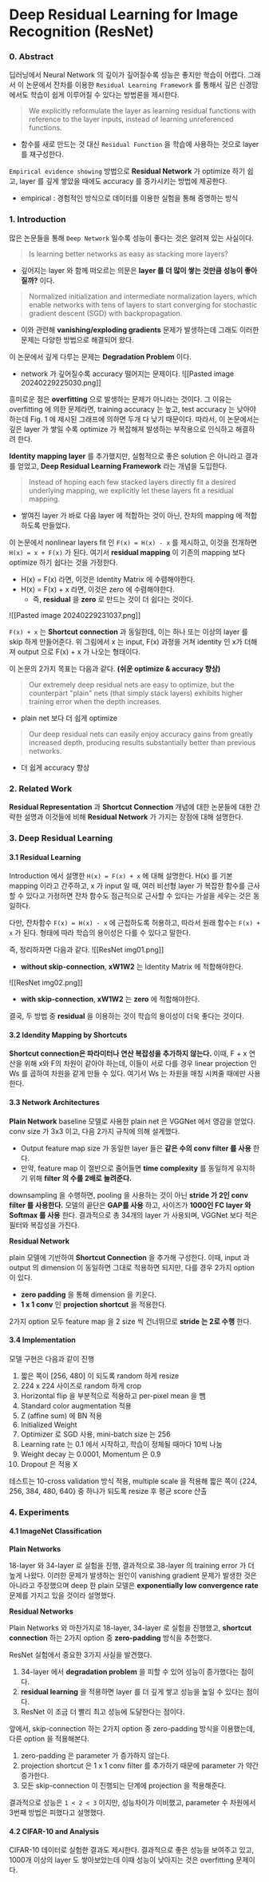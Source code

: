 # Deep Residual Learning for Image Recognition (ResNet)

### 0. Abstract

딥러닝에서 Neural Network 의 깊이가 깊어질수록 성능은 좋지만 학습이 어렵다. 그래서 이 논문에서 잔차를 이용한 `Residual Learning Framework` 를 통해서 깊은 신경망에서도 학습이 쉽게 이루어질 수 있다는 방법론을 제시한다.

> We explicitly reformulate the layer as learning residual functions with reference to the layer inputs, instead of learning unreferenced functions.

- 함수를 새로 만드는 것 대신 `Residual Function` 을 학습에 사용하는 것으로 layer 를 재구성한다.

`Empirical evidence showing` 방법으로 **Residual Network** 가 optimize 하기 쉽고, layer 를 깊게 쌓았을 때에도 accuracy 를 증가시키는 방법에 제공한다.
- empirical : 경험적인 방식으로 데이터를 이용한 실험을 통해 증명하는 방식

### 1. Introduction

많은 논문들을 통해 `Deep Network` 일수록 성능이 좋다는 것은 알려져 있는 사실이다.


> Is learning better networks as easy as stacking more layers?

- 깊어지는 layer 와 함께 떠오르는 의문은 **layer 를 더 많이 쌓는 것만큼 성능이 좋아질까?** 이다.

>Normalized initialization and intermediate normalization layers, which enable networks with tens of layers to start converging for stochastic gradient descent (SGD) with backpropagation.

- 이와 관련해 **vanishing/exploding gradients** 문제가 발생하는데 그래도 이러한 문제는 다양한 방법으로 해결되어 왔다.

이 논문에서 깊게 다루는 문제는 **Degradation Problem** 이다.
- network 가 깊어질수록 accuracy 떨어지는 문제이다.
![[Pasted image 20240229225030.png]]

흥미로운 점은 **overfitting** 으로 발생하는 문제가 아니라는 것이다. 그 이유는 overfitting 에 의한 문제라면, training accuracy 는 높고, test accuracy 는 낮아야하는데 Fig. 1 에 제시된 그래프에 의하면 두개 다 낮기 때문이다. 따라서, 이 논문에서는 깊은 layer 가 쌓일 수록 optimize 가 복잡해져 발생하는 부작용으로 인식하고 해결하려 한다.

**Identity mapping layer** 를 추가했지만, 실험적으로 좋은 solution 은 아니라고 결과를 얻었고, **Deep Residual Learning Framework** 라는 개념을 도입한다.

> Instead of hoping each few stacked layers directly fit a desired underlying mapping, we explicitly let these layers fit a residual mapping.

- 쌓여진 layer 가 바로 다음 layer 에 적합하는 것이 아닌, 잔차의 mapping 에 적합하도록 만들었다.

이 논문에서 nonlinear layers fit 인 `F(x) = H(x) - x` 를 제시하고, 이것을 전개하면 `H(x) = x + F(x)` 가 된다. 여기서 **residual mapping** 이 기존의 mapping 보다 optimize 하기 쉽다는 것을 가정한다.
- H(x) = F(x) 라면, 이것은 Identity Matrix 에 수렴해야한다.
- H(x) = F(x) + x 라면, 이것은 zero 에 수렴해야한다.
	- 즉, **residual** 을 **zero** 로 만드는 것이 더 쉽다는 것이다.

![[Pasted image 20240229231037.png]]

`F(x) + x` 는 **Shortcut connection** 과 동일한데, 이는 하나 또는 이상의 layer 를 skip 하게 만들어준다.
위 그림에서 x 는 input, F(x) 과정을 거쳐 identity 인 x가 더해져 output 으로 F(x) + x 가 나오는 형태이다.

이 논문의 2가지 목표는 다음과 같다. **(쉬운 optimize & accuracy 향상)**

> Our extremely deep residual nets are easy to optimize, but the counterpart "plain" nets (that simply stack layers) exhibits higher training error when the depth increases.

- plain net 보다 더 쉽게 optimize

> Our deep residual nets can easily enjoy accuracy gains from greatly increased depth, producing results substantially better than previous networks.

- 더 쉽게 accuracy 향상

### 2. Related Work

**Residual Representation** 과 **Shortcut Connection** 개념에 대한 논문들에 대한 간략한 설명과 이것들에 비해 **Residual Network** 가 가지는 장점에 대해 설명한다.

### 3. Deep Residual Learning

#### 3.1 Residual Learning

Introduction 에서 설명한 `H(x) = F(x) + x` 에 대해 설명한다.
H(x) 를 기본 mapping 이라고 간주하고, x 가 input 일 때, 여러 비선형 layer 가 복잡한 함수를 근사할 수 있다고 가정하면 잔차 함수도 점근적으로 근사할 수 있다는 가설을 세우는 것은 동일하다.

다만, 잔차함수 `F(x) = H(x) - x` 에 근접하도록 허용하고, 따라서 원래 함수는 `F(x) + x` 가 된다.
형태에 따라 학습의 용이성은 다를 수 있다고 말한다.

즉, 정리하자면 다음과 같다.
![[ResNet img01.png]]

- **without skip-connection**, **xW1W2** 는 Identity Matrix 에 적합해야한다.

![[ResNet img02.png]]

- **with skip-connection**, **xW1W2** 는 **zero** 에 적합해야한다.

결국, 두 방법 중 **residual** 을 이용하는 것이 학습의 용이성이 더욱 좋다는 것이다.

#### 3.2 Idendity Mapping by Shortcuts

**Shortcut connection은 파라미터나 연산 복잡성을 추가하지 않는다.** 이때, F + x 연산을 위해 x와 F의 차원이 같아야 하는데, 이들이 서로 다를 경우 linear projection 인 Ws 를 곱하여 차원을 같게 만들 수 있다. 여기서 Ws 는 차원을 매칭 시켜줄 때에만 사용한다.

#### 3.3 Network Architectures

**Plain Network**
baseline 모델로 사용한 plain net 은 VGGNet 에서 영감을 얻었다. conv size 가 3x3 이고, 다음 2가지 규칙에 의해 설계했다.
- Output feature map size 가 동일한 layer 들은 **같은 수의 conv filter 를 사용** 한다.
- 만약, feature map 이 절반으로 줄어들면 **time complexity** 를 동일하게 유지하기 위해 **filter 의 수를 2배로 늘려준다.**

downsampling 을 수행하면, pooling 을 사용하는 것이 아닌 **stride 가 2인 conv filter 를 사용한다.** 모델의 끝단은 **GAP를 사용** 하고, 사이즈가 **1000인 FC layer 와 Softmax 를 사용** 한다. 결과적으로 총 34개의 layer 가 사용되며, VGGNet 보다 적은 필터와 복잡성을 가진다.

**Residual Network**

plain 모델에 기반하여 **Shortcut Connection** 을 추가해 구성한다. 이때, input 과 output 의 dimension 이 동일하면 그대로 적용하면 되지만, 다를 경우 2가지 option 이 있다.
- **zero padding** 을 통해 dimension 을 키운다.
- **1 x 1 conv** 인 **projection shortcut** 을 적용한다.

2가지 option 모두 feature map 을 2 size 씩 건너뛰므로 **stride 는 2로 수행** 한다.

#### 3.4 Implementation

모델 구현은 다음과 같이 진행

1. 짧은 쪽이 [256, 480] 이 되도록 random 하게 resize
2. 224 x 224 사이즈로 random 하게 crop
3. Horizontal flip 을 부분적으로 적용하고 per-pixel mean 을 뺌
4. Standard color augmentation 적용
5. Z (affine sum) 에 BN 적용
6. Initialized Weight
7. Optimizer 로 SGD 사용, mini-batch size 는 256
8. Learning rate 는 0.1 에서 시작하고, 학습이 정체될 때마다 10씩 나눔
9. Weight decay 는 0.0001, Momentum 은 0.9
10. Dropout 은 적용 X

테스트는 10-cross validation 방식 적용, multiple scale 을 적용해 짧은 쪽이 {224, 256, 384, 480, 640} 중 하나가 되도록 resize 후 평균 score 산출

### 4. Experiments

#### 4.1 ImageNet Classification

**Plain Networks**

18-layer 와 34-layer 로 실험을 진행, 결과적으로 38-layer 의 training error 가 더 높게 나왔다. 이러한 문제가 발생하는 원인이 vanishing gradient 문제가 발생한 것은 아니라고 주장했으며 deep 한 plain 모델은 **exponentially low convergence rate** 문제를 가지고 있을 것이라 설명했다.

**Residual Networks**

Plain Networks 와 마찬가지로 18-layer, 34-layer 로 실험을 진행했고, **shortcut connection** 하는 2가지 option 중 **zero-padding** 방식을 추천했다.

ResNet 실험에서 중요한 3가지 사실을 발견했다. 
1. 34-layer 에서 **degradation problem** 을 피할 수 있어 성능이 증가했다는 점이다.
2. **residual learning** 을 적용하면 layer 를 더 깊게 쌓고 성능을 높일 수 있다는 점이다.
3. ResNet 이 조금 더 빨리 최고 성능에 도달한다는 점이다.


앞에서, skip-connection 하는 2가지 option 중 zero-padding 방식을 이용했는데, 다른 option 을 적용해본다.
1. zero-padding 은 parameter 가 증가하지 않는다.
2. projection shortcut 은 1 x 1 conv filter 를 추가하기 때문에 parameter 가 약간 증가한다.
3. 모든 skip-connection 이 진행되는 단계에 projection 을 적용해준다.

결과적으로 성능은 `1 < 2 < 3` 이지만, 성능차이가 미비했고, parameter 수 차원에서 3번째 방법은 피했다고 설명했다.

#### 4.2 CIFAR-10 and Analysis

CIFAR-10 데이터로 실험한 결과도 제시한다. 결과적으로 좋은 성능을 보여주고 있고, 1000개 이상의 layer 도 쌓아보았는데 이때 성능이 낮아지는 것은 overfitting 문제이다.